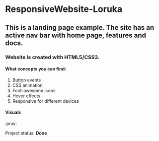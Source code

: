 # ResponsiveWebsite-Loruka

## This is a landing page example. The site has an active nav bar with home page, features and docs.

### Website is created with HTML5/CSS3.

<div>
    <h4>What concepts you can find:</h4>
    <ol>
        <li>Button events</li>
        <li>CSS animation</li>
        <li>Font-awesome icons </li>
        <li>Hover effects</li>
        <li>Responsive for different devices</li>
    </ol>
</div>

<h4>Visuals</h4>
:pray:

<p>Project status: <span style="font-weight: bold;">Done<span></p>

